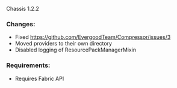 Chassis 1.2.2

### Changes:
- Fixed https://github.com/EvergoodTeam/Compressor/issues/3  
- Moved providers to their own directory  
- Disabled logging of ResourcePackManagerMixin 

### Requirements:
- Requires Fabric API 